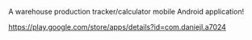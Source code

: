 A warehouse production tracker/calculator mobile Android application!

https://play.google.com/store/apps/details?id=com.daniejl.a7024
